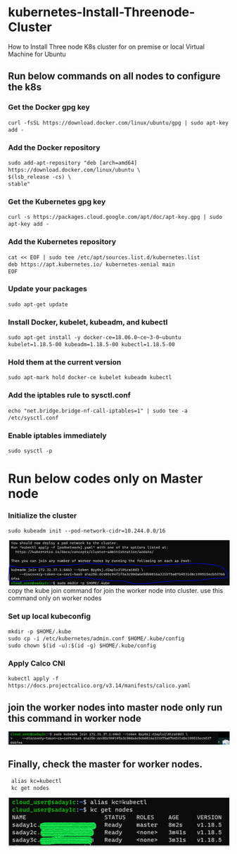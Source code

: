 # kubernetes-Install-Threenode-Cluster
How to Install Three node K8s cluster for on premise or local Virtual Machine for Ubuntu 
## Run below commands on all nodes to configure the k8s 
### Get the Docker gpg key
  ```
  curl -fsSL https://download.docker.com/linux/ubuntu/gpg | sudo apt-key add -
 ```
### Add the Docker repository
  ```
  sudo add-apt-repository "deb [arch=amd64] https://download.docker.com/linux/ubuntu \
  $(lsb_release -cs) \
  stable"
  ```
### Get the Kubernetes gpg key
  ```
  curl -s https://packages.cloud.google.com/apt/doc/apt-key.gpg | sudo apt-key add -
  ```
### Add the Kubernetes repository
  ```
  cat << EOF | sudo tee /etc/apt/sources.list.d/kubernetes.list
  deb https://apt.kubernetes.io/ kubernetes-xenial main
  EOF
  ```
### Update your packages
  ```
  sudo apt-get update
  ```
### Install Docker, kubelet, kubeadm, and kubectl
  ```
  sudo apt-get install -y docker-ce=18.06.0~ce~3-0~ubuntu kubelet=1.18.5-00 kubeadm=1.18.5-00 kubectl=1.18.5-00 
  ```
### Hold them at the current version
  ```
  sudo apt-mark hold docker-ce kubelet kubeadm kubectl
  ```
### Add the iptables rule to sysctl.conf
  ```
  echo "net.bridge.bridge-nf-call-iptables=1" | sudo tee -a /etc/sysctl.conf
  ```
### Enable iptables immediately
  ```
  sudo sysctl -p
  ```
  # Run below codes only on Master node
### Initialize the cluster
  ```
  sudo kubeadm init --pod-network-cidr=10.244.0.0/16
  ```
  ![Image of kube join](https://github.com/sada498/kubernetes-Install-Threenode-Cluster/blob/master/kube%20join.png)
  copy the kube join command for join the worker node into cluster. use this command only on worker nodes 
### Set up local kubeconfig
  ```
  mkdir -p $HOME/.kube
  sudo cp -i /etc/kubernetes/admin.conf $HOME/.kube/config
  sudo chown $(id -u):$(id -g) $HOME/.kube/config
  ```
### Apply Calco CNI
  ```
  kubectl apply -f https://docs.projectcalico.org/v3.14/manifests/calico.yaml
  ```
## join the worker nodes into master node only run this command in worker node 
![Image of kube join to worker node ](https://github.com/sada498/kubernetes-Install-Threenode-Cluster/blob/master/worker%20node%20join.PNG)

## Finally, check the master for worker nodes.
  ```
   alias kc=kubectl
   kc get nodes
  ```
  ![Image of master](https://github.com/sada498/kubernetes-Install-Threenode-Cluster/blob/master/kc%20get%20nodes.png)


